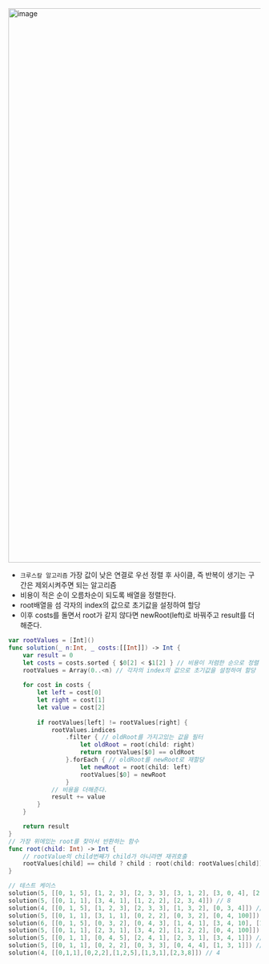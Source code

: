 <img width="1105" alt="image" src="https://user-images.githubusercontent.com/75905803/156195717-28796061-a06d-4b68-827f-1527c977a549.png">

* `크루스칼 알고리즘` 가장 값이 낮은 연결로 우선 정렬 후 사이클, 즉 반복이 생기는 구간은 제외시켜주면 되는 알고리즘
* 비용이 적은 순이 오름차순이 되도록 배열을 정렬한다.
* root배열을 섬 각자의 index의 값으로 초기값을 설정하여 할당
* 이후 costs를 돌면서 root가 같지 않다면 newRoot(left)로 바꿔주고 result를 더해준다.
```swift
var rootValues = [Int]()
func solution(_ n:Int, _ costs:[[Int]]) -> Int {
    var result = 0
    let costs = costs.sorted { $0[2] < $1[2] } // 비용이 저렴한 순으로 정렬
    rootValues = Array(0..<n) // 각자의 index의 값으로 초기값을 설정하여 할당
    
    for cost in costs {
        let left = cost[0]
        let right = cost[1]
        let value = cost[2]
        
        if rootValues[left] != rootValues[right] {
            rootValues.indices
                .filter { // oldRoot를 가지고있는 값을 필터
                    let oldRoot = root(child: right)
                    return rootValues[$0] == oldRoot
                }.forEach { // oldRoot를 newRoot로 재할당
                    let newRoot = root(child: left)
                    rootValues[$0] = newRoot
                }
            // 비용을 더해준다.
            result += value
        }
    }

    return result
}
// 가장 위에있는 root를 찾아서 반환하는 함수
func root(child: Int) -> Int {
    // rootValue의 child번째가 child가 아니라면 재귀호출
    rootValues[child] == child ? child : root(child: rootValues[child])
}

```

```swift
// 테스트 케이스
solution(5, [[0, 1, 5], [1, 2, 3], [2, 3, 3], [3, 1, 2], [3, 0, 4], [2, 4, 6], [4, 0, 7]]) // 15
solution(5, [[0, 1, 1], [3, 4, 1], [1, 2, 2], [2, 3, 4]]) // 8
solution(4, [[0, 1, 5], [1, 2, 3], [2, 3, 3], [1, 3, 2], [0, 3, 4]]) // 9
solution(5, [[0, 1, 1], [3, 1, 1], [0, 2, 2], [0, 3, 2], [0, 4, 100]]) // 104
solution(6, [[0, 1, 5], [0, 3, 2], [0, 4, 3], [1, 4, 1], [3, 4, 10], [1, 2, 2], [2, 5, 3], [4, 5, 4]]) // 11
solution(5, [[0, 1, 1], [2, 3, 1], [3, 4, 2], [1, 2, 2], [0, 4, 100]]) // 6
solution(5, [[0, 1, 1], [0, 4, 5], [2, 4, 1], [2, 3, 1], [3, 4, 1]]) // 8
solution(5, [[0, 1, 1], [0, 2, 2], [0, 3, 3], [0, 4, 4], [1, 3, 1]]) // 8
solution(4, [[0,1,1],[0,2,2],[1,2,5],[1,3,1],[2,3,8]]) // 4
```
